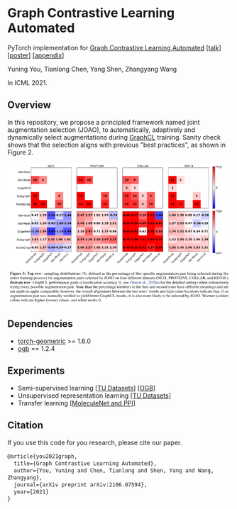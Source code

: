 # Graph Contrastive Learning Automated

PyTorch implementation for [Graph Contrastive Learning Automated](https://arxiv.org/abs/2106.07594)
[[talk]](https://recorder-v3.slideslive.com/?share=39319&s=4366fe70-48a4-4f2c-952b-2a7ca56d48bf)
[[poster]](https://yyou1996.github.io/files/icml2021_graphcl_automated_poster.pdf)
[[appendix]](https://yyou1996.github.io/files/icml2021_graphcl_automated_supplement.pdf)

Yuning You, Tianlong Chen, Yang Shen, Zhangyang Wang

In ICML 2021.

## Overview

In this repository, we propose a principled framework named joint augmentation selection (JOAO), to automatically, adaptively and dynamically select augmentations during [GraphCL](https://arxiv.org/abs/2010.13902) training.
Sanity check shows that the selection aligns with previous "best practices", as shown in Figure 2.

![](./joao.png)

## Dependencies


* [torch-geometric](https://github.com/rusty1s/pytorch_geometric) >= 1.6.0
* [ogb](https://github.com/snap-stanford/ogb) == 1.2.4


## Experiments

* Semi-supervised learning [[TU Datasets]](https://github.com/Shen-Lab/GraphCL_Automated/tree/master/semisupervised_TU) [[OGB]](https://github.com/Shen-Lab/GraphCL_Automated/tree/master/semisupervised_OGB)
* Unsupervised representation learning [[TU Datasets]](https://github.com/Shen-Lab/GraphCL_Automated/tree/master/unsupervised_TU)
* Transfer learning [[MoleculeNet and PPI]](https://github.com/Shen-Lab/GraphCL_Automated/tree/master/transferLearning_MoleculeNet_PPI)

## Citation

If you use this code for you research, please cite our paper.

```
@article{you2021graph,
  title={Graph Contrastive Learning Automated},
  author={You, Yuning and Chen, Tianlong and Shen, Yang and Wang, Zhangyang},
  journal={arXiv preprint arXiv:2106.07594},
  year={2021}
}
```
